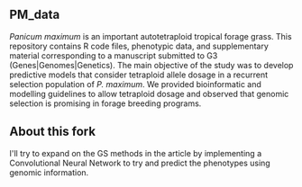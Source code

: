 ## PM_data

*Panicum maximum* is an important autotetraploid tropical forage grass. This repository contains R code files, phenotypic data, and supplementary material corresponding to a manuscript submitted to G3 (Genes|Genomes|Genetics). The main objective of the study was to develop predictive models that consider tetraploid allele dosage in a recurrent selection population of *P. maximum*. We provided bioinformatic and modelling guidelines to allow tetraploid dosage and observed that genomic selection is promising in forage breeding programs.



## About this fork

I'll try to expand on the GS methods in the article by implementing a Convolutional Neural Network to try and predict the phenotypes using genomic information.
